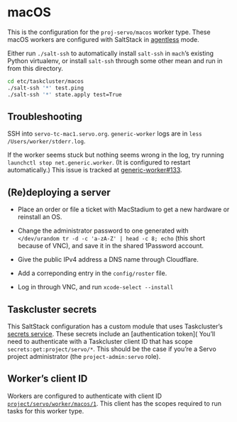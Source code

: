 # macOS

This is the configuration for the `proj-servo/macos` worker type.
These macOS workers are configured with SaltStack in [agentless] mode.

[agentless]: https://docs.saltstack.com/en/getstarted/ssh/index.html

Either run `./salt-ssh`
to automatically install `salt-ssh` in `mach`’s existing Python virtualenv,
or install `salt-ssh` through some other mean and run in from this directory.

```sh
cd etc/taskcluster/macos
./salt-ssh '*' test.ping
./salt-ssh '*' state.apply test=True
```

## Troubleshooting

SSH into `servo-tc-mac1.servo.org`.
`generic-worker` logs are in `less /Users/worker/stderr.log`.

If the worker seems stuck but nothing seems wrong in the log,
try running `launchctl stop net.generic.worker`.
(It is configured to restart automatically.)
This issue is tracked at
[generic-worker#133](https://github.com/taskcluster/generic-worker/issues/133).


## (Re)deploying a server

* Place an order or file a ticket with MacStadium to get a new hardware or reinstall an OS.

* Change the administrator password to one generated with
  `</dev/urandom tr -d -c 'a-zA-Z' | head -c 8; echo`
  (this short because of VNC),
  and save it in the shared 1Password account.

* Give the public IPv4 address a DNS name through Cloudflare.

* Add a correponding entry in the `config/roster` file.

* Log in through VNC, and run `xcode-select --install`


## Taskcluster secrets

This SaltStack configuration has a custom module that uses Taskcluster’s
[secrets service](https://tools.taskcluster.net/secrets/).
These secrets include an [authentication token](
You’ll need to authenticate with a Taskcluster client ID
that has scope `secrets:get:project/servo/*`.
This should be the case if you’re a Servo project administrator (the `project-admin:servo` role).


## Worker’s client ID

Workers are configured to authenticate with client ID
[`project/servo/worker/macos/1`](
https://tools.taskcluster.net/auth/clients/project%2Fservo%2Fworker%macos%2F1).
This client has the scopes required to run tasks for this worker type.